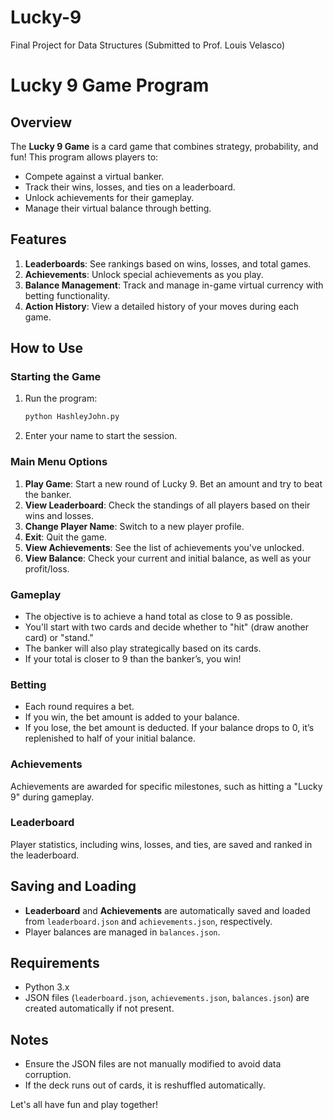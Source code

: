 # Lucky-9
Final Project for Data Structures (Submitted to Prof. Louis Velasco)

# Lucky 9 Game Program

## Overview
The **Lucky 9 Game** is a card game that combines strategy, probability, and fun! This program allows players to:
- Compete against a virtual banker.
- Track their wins, losses, and ties on a leaderboard.
- Unlock achievements for their gameplay.
- Manage their virtual balance through betting.

## Features
1. **Leaderboards**: See rankings based on wins, losses, and total games.
2. **Achievements**: Unlock special achievements as you play.
3. **Balance Management**: Track and manage in-game virtual currency with betting functionality.
4. **Action History**: View a detailed history of your moves during each game.

## How to Use

### Starting the Game
1. Run the program:
   ```bash
   python HashleyJohn.py
   ```
2. Enter your name to start the session.

### Main Menu Options
1. **Play Game**: Start a new round of Lucky 9. Bet an amount and try to beat the banker.
2. **View Leaderboard**: Check the standings of all players based on their wins and losses.
3. **Change Player Name**: Switch to a new player profile.
4. **Exit**: Quit the game.
5. **View Achievements**: See the list of achievements you've unlocked.
6. **View Balance**: Check your current and initial balance, as well as your profit/loss.

### Gameplay
- The objective is to achieve a hand total as close to 9 as possible.
- You'll start with two cards and decide whether to "hit" (draw another card) or "stand."
- The banker will also play strategically based on its cards.
- If your total is closer to 9 than the banker’s, you win!

### Betting
- Each round requires a bet.
- If you win, the bet amount is added to your balance.
- If you lose, the bet amount is deducted. If your balance drops to 0, it’s replenished to half of your initial balance.

### Achievements
Achievements are awarded for specific milestones, such as hitting a "Lucky 9" during gameplay.

### Leaderboard
Player statistics, including wins, losses, and ties, are saved and ranked in the leaderboard.

## Saving and Loading
- **Leaderboard** and **Achievements** are automatically saved and loaded from `leaderboard.json` and `achievements.json`, respectively.
- Player balances are managed in `balances.json`.

## Requirements
- Python 3.x
- JSON files (`leaderboard.json`, `achievements.json`, `balances.json`) are created automatically if not present.

## Notes
- Ensure the JSON files are not manually modified to avoid data corruption.
- If the deck runs out of cards, it is reshuffled automatically.

Let's all have fun and play together!

